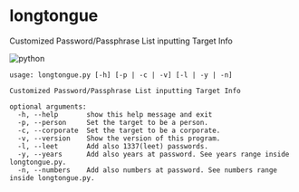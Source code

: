 # longtongue
Customized Password/Passphrase List inputting Target Info

![python](https://raw.githubusercontent.com/edoardottt/black-hat-python3-code/master/images/python-version.svg)

```
usage: longtongue.py [-h] [-p | -c | -v] [-l | -y | -n]

Customized Password/Passphrase List inputting Target Info

optional arguments:
  -h, --help       show this help message and exit
  -p, --person     Set the target to be a person.
  -c, --corporate  Set the target to be a corporate.
  -v, --version    Show the version of this program.
  -l, --leet       Add also 1337(leet) passwords.
  -y, --years      Add also years at password. See years range inside longtongue.py.
  -n, --numbers    Add also numbers at password. See numbers range inside longtongue.py.
  ```
